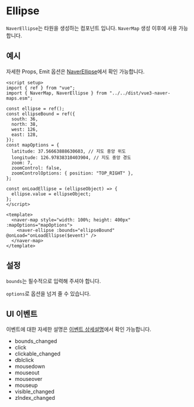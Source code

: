 # Ellipse

`NaverEllipse`는 타원을 생성하는 컴포넌트 입니다. `NaverMap` 생성 이후에 사용 가능합니다.

## 예시

자세한 Props, Emit 옵션은 [NaverEllipse](../reference/#naverellipse)에서 확인 가능합니다.

<Ellipse />

```vue
<script setup>
import { ref } from "vue";
import { NaverMap, NaverEllipse } from "../../dist/vue3-naver-maps.esm";

const ellipse = ref();
const ellipseBound = ref({
  south: 36,
  north: 38,
  west: 126,
  east: 128,
});
const mapOptions = {
  latitude: 37.56663888630603, // 지도 중앙 위도
  longitude: 126.97838310403904, // 지도 중앙 경도
  zoom: 7,
  zoomControl: false,
  zoomControlOptions: { position: "TOP_RIGHT" },
};

const onLoadEllipse = (ellipseObject) => {
  ellipse.value = ellipseObject;
};
</script>

<template>
  <naver-map style="width: 100%; height: 400px" :mapOptions="mapOptions">
    <naver-ellipse :bounds="ellipseBound" @onLoad="onLoadEllipse($event)" />
  </naver-map>
</template>
```

## 설정

`bounds`는 필수적으로 입력해 주셔야 합니다.

`options`로 옵션을 넘겨 줄 수 있습니다.

## UI 이벤트

이벤트에 대한 자세한 설명은 [이벤트 상세설명](https://navermaps.github.io/maps.js.ncp/docs/naver.maps.Ellipse.html#toc24__anchor)에서 확인 가능합니다.

- bounds_changed
- click
- clickable_changed
- dblclick
- mousedown
- mouseout
- mouseover
- mouseup
- visible_changed
- zIndex_changed
